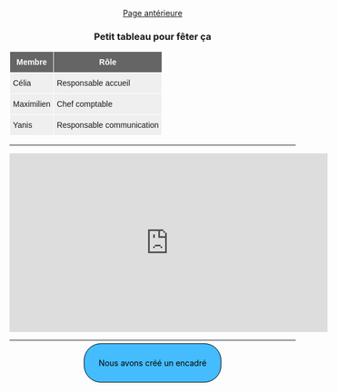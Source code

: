 [Page antérieure](./index.md)

### Petit tableau pour fêter ça

<style type="text/css">
	text-align: center;
	.tg  {border-collapse:collapse;border-spacing:0;}
	.tg td{border-color:black;border-style:solid;border-width:1px;font-family:Arial, sans-serif;font-size:14px;
	overflow:hidden;padding:10px 5px;word-break:normal;}
	.tg th{border-color:black;border-style:solid;border-width:1px;font-family:Arial, sans-serif;font-size:14px;
	font-weight:normal;overflow:hidden;padding:10px 5px;word-break:normal;}
	.tg .tg-2egc{background-color:#efefef;border-color:#ffffff;text-align:left;vertical-align:top}
	.tg .tg-ag0s{background-color:#656565;border-color:#ffffff;color:#ffffff;text-align:center;vertical-align:top}
</style>
<table class="tg">
		<thead>
		<tr>
			<th class="tg-ag0s"><span style="font-weight:bold">Membre</span></th>
			<th class="tg-ag0s"><span style="font-weight:bold">Rôle</span></th>
		</tr>
		</thead>
	<tbody>
		<tr>
			<td class="tg-2egc">Célia</td>
			<td class="tg-2egc">Responsable accueil</td>
		</tr>
		<tr>
			<td class="tg-2egc">Maximilien</td>
			<td class="tg-2egc">Chef comptable</td>
		</tr>
		<tr>
			<td class="tg-2egc">Yanis</td>
			<td class="tg-2egc">Responsable communication</td>
		</tr>
	</tbody>
</table>


***

<iframe width="560" height="315" src="https://www.youtube.com/embed/dQw4w9WgXcQ" title="YouTube video player" frameborder="0" allow="accelerometer; autoplay; clipboard-write; encrypted-media; gyroscope; picture-in-picture; web-share" allowfullscreen></iframe>

***

<br>
<span class="encadré">Nous avons créé un encadré</span>

<style>
	.encadré{
		border: 1px solid black; padding: 25px;
		background-color : #44BCFD;
		color: black;
		border-radius : 30px;
	}

	body {
		text-align: center;
	}
</style>